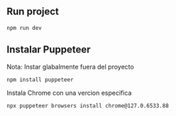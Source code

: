 ## Run project

```
npm run dev
```

## Instalar Puppeteer

Nota: Instar glabalmente fuera del proyecto

```
npm install puppeteer
```

Instala Chrome con una vercion especifica

```
npx puppeteer browsers install chrome@127.0.6533.88
```
